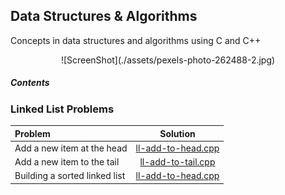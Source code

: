 ## Data Structures & Algorithms
Concepts in data structures and algorithms using C and C++

<center>
![ScreenShot](./assets/pexels-photo-262488-2.jpg)
</center>

##### Contents

### Linked List Problems
| Problem | Solution |
| :------------ | :----------: |
| Add a new item at the head |[ll-add-to-head.cpp](linked-list/Linked-List/ll-add-to-head.cpp) |
| Add a new item to the tail |[ll-add-to-tail.cpp](linked-list/Linked-List/ll-add-to-tail.cpp) |
| Building a sorted linked list |[ll-add-to-head.cpp](linked-list/Linked-List/ll-add-to-head.cpp) |